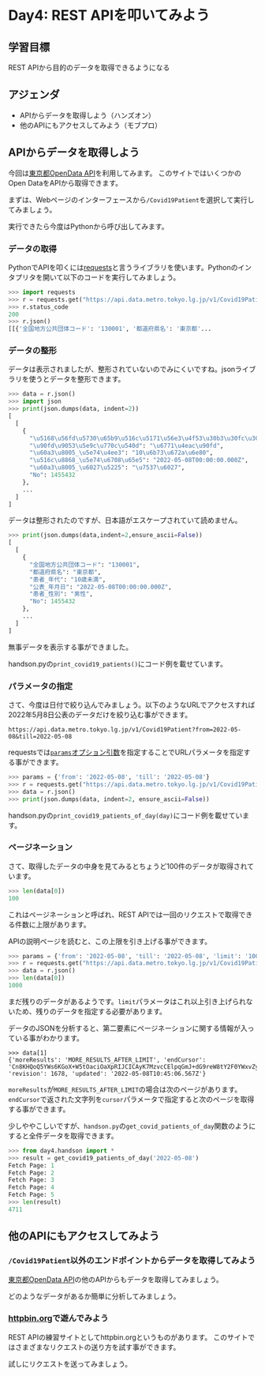 # Day4: REST APIを叩いてみよう

## 学習目標

REST APIから目的のデータを取得できるようになる

## アジェンダ
- APIからデータを取得しよう（ハンズオン）
- 他のAPIにもアクセスしてみよう（モブプロ）

## APIからデータを取得しよう

今回は[東京都OpenData API](https://portal.data.metro.tokyo.lg.jp/opendata-api/)を利用してみます。
このサイトではいくつかのOpen DataをAPIから取得できます。

まずは、Webページのインターフェースから`/Covid19Patient`を選択して実行してみましょう。

実行できたら今度はPythonから呼び出してみます。


### データの取得

PythonでAPIを叩くには[requests](https://requests-docs-ja.readthedocs.io/en/latest/)と言うライブラリを使います。Pythonのインタプリタを開いて以下のコードを実行してみましょう。

```python
>>> import requests
>>> r = requests.get("https://api.data.metro.tokyo.lg.jp/v1/Covid19Patient")
>>> r.status_code
200
>>> r.json()
[[{'全国地方公共団体コード': '130001', '都道府県名': '東京都'...
```

### データの整形
データは表示されましたが、整形されていないのでみにくいですね。jsonライブラリを使うとデータを整形できます。

```python
>>> data = r.json()
>>> import json
>>> print(json.dumps(data, indent=2))
[
  [
    {
      "\u5168\u56fd\u5730\u65b9\u516c\u5171\u56e3\u4f53\u30b3\u30fc\u30c9": "130001",
      "\u90fd\u9053\u5e9c\u770c\u540d": "\u6771\u4eac\u90fd",
      "\u60a3\u8005_\u5e74\u4ee3": "10\u6b73\u672a\u6e80",
      "\u516c\u8868_\u5e74\u6708\u65e5": "2022-05-08T00:00:00.000Z",
      "\u60a3\u8005_\u6027\u5225": "\u7537\u6027",
      "No": 1455432
    },
    ...
  ]
]
```

データは整形されたのですが、日本語がエスケープされていて読めません。

```python
>>> print(json.dumps(data,indent=2,ensure_ascii=False))
[
  [
    {
      "全国地方公共団体コード": "130001",
      "都道府県名": "東京都",
      "患者_年代": "10歳未満",
      "公表_年月日": "2022-05-08T00:00:00.000Z",
      "患者_性別": "男性",
      "No": 1455432
    },
    ...
  ]
]
```

無事データを表示する事ができました。

handson.pyの`print_covid19_patients()`にコード例を載せています。

### パラメータの指定
さて、今度は日付で絞り込んでみましょう。以下のようなURLでアクセスすれば2022年5月8日公表のデータだけを絞り込む事ができます。

```url
https://api.data.metro.tokyo.lg.jp/v1/Covid19Patient?from=2022-05-08&till=2022-05-08
```

requestsでは[`params`オプション引数](https://requests-docs-ja.readthedocs.io/en/latest/user/quickstart/#url)を指定することでURLパラメータを指定する事ができます。

```python
>>> params = {'from': '2022-05-08', 'till': '2022-05-08'}
>>> r = requests.get("https://api.data.metro.tokyo.lg.jp/v1/Covid19Patient", params = params)
>>> data = r.json()
>>> print(json.dumps(data, indent=2, ensure_ascii=False))
```

handson.pyの`print_covid19_patients_of_day(day)`にコード例を載せています。

### ページネーション

さて、取得したデータの中身を見てみるとちょうど100件のデータが取得されています。

```python
>>> len(data[0])
100
```

これはページネーションと呼ばれ、REST APIでは一回のリクエストで取得できる件数に上限があります。

APIの説明ページを読むと、この上限を引き上げる事ができます。

```python
>>> params = {'from': '2022-05-08', 'till': '2022-05-08', 'limit': '1000'}
>>> r = requests.get("https://api.data.metro.tokyo.lg.jp/v1/Covid19Patient", params = params)
>>> data = r.json()
>>> len(data[0])
1000
```

まだ残りのデータがあるようです。`limit`パラメータはこれ以上引き上げられないため、残りのデータを指定する必要があります。

データのJSONを分析すると、第二要素にページネーションに関する情報が入っている事がわかります。

```
>>> data[1]
{'moreResults': 'MORE_RESULTS_AFTER_LIMIT', 'endCursor': 'Cn8KHQoQ5YWs6KGoX+W5tOaciOaXpRIJCICAyK7MzvcCElpqGmJ+dG9reW8tY2F0YWxvZy1wcm9kdWN0aW9ucjwLEghSZXZpc2lvbiITQ292aWQxOVBhdGllbnQ6MTY3OAwLEg5Db3ZpZDE5UGF0aWVudBiAgICt+brsCAwYACAB', 'revision': 1678, 'updated': '2022-05-08T10:45:06.567Z'}
```

`moreResults`が`MORE_RESULTS_AFTER_LIMIT`の場合は次のページがあります。`endCursor`で返された文字列を`cursor`パラメータで指定すると次のページを取得する事ができます。

少しややこしいですが、`handson.py`の`get_covid_patients_of_day`関数のようにすると全件データを取得できます。

```python
>>> from day4.handson import *
>>> result = get_covid19_patients_of_day('2022-05-08')
Fetch Page: 1
Fetch Page: 2
Fetch Page: 3
Fetch Page: 4
Fetch Page: 5
>>> len(result)
4711
```

## 他のAPIにもアクセスしてみよう

### `/Covid19Patient`以外のエンドポイントからデータを取得してみよう
[東京都OpenData API](https://portal.data.metro.tokyo.lg.jp/opendata-api/)の他のAPIからもデータを取得してみましょう。

どのようなデータがあるか簡単に分析してみましょう。

### [httpbin.org](http://httpbin.org/#/)で遊んでみよう

REST APIの練習サイトとしてhttpbin.orgというものがあります。
このサイトではさまざまなリクエストの送り方を試す事ができます。

試しにリクエストを送ってみましょう。
